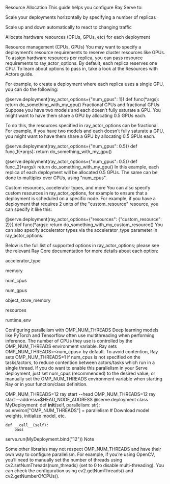 Resource Allocation
This guide helps you configure Ray Serve to:

Scale your deployments horizontally by specifying a number of replicas

Scale up and down automatically to react to changing traffic

Allocate hardware resources (CPUs, GPUs, etc) for each deployment

Resource management (CPUs, GPUs)
You may want to specify a deployment’s resource requirements to reserve cluster resources like GPUs. To assign hardware resources per replica, you can pass resource requirements to ray_actor_options. By default, each replica reserves one CPU. To learn about options to pass in, take a look at the Resources with Actors guide.

For example, to create a deployment where each replica uses a single GPU, you can do the following:

@serve.deployment(ray_actor_options={"num_gpus": 1})
def func(*args):
    return do_something_with_my_gpu()
Fractional CPUs and fractional GPUs
Suppose you have two models and each doesn’t fully saturate a GPU. You might want to have them share a GPU by allocating 0.5 GPUs each.

To do this, the resources specified in ray_actor_options can be fractional. For example, if you have two models and each doesn’t fully saturate a GPU, you might want to have them share a GPU by allocating 0.5 GPUs each.

@serve.deployment(ray_actor_options={"num_gpus": 0.5})
def func_1(*args):
    return do_something_with_my_gpu()

@serve.deployment(ray_actor_options={"num_gpus": 0.5})
def func_2(*args):
    return do_something_with_my_gpu()
In this example, each replica of each deployment will be allocated 0.5 GPUs. The same can be done to multiplex over CPUs, using "num_cpus".

Custom resources, accelerator types, and more
You can also specify custom resources in ray_actor_options, for example to ensure that a deployment is scheduled on a specific node. For example, if you have a deployment that requires 2 units of the "custom_resource" resource, you can specify it like this:

@serve.deployment(ray_actor_options={"resources": {"custom_resource": 2}})
def func(*args):
    return do_something_with_my_custom_resource()
You can also specify accelerator types via the accelerator_type parameter in ray_actor_options.

Below is the full list of supported options in ray_actor_options; please see the relevant Ray Core documentation for more details about each option:

accelerator_type

memory

num_cpus

num_gpus

object_store_memory

resources

runtime_env

Configuring parallelism with OMP_NUM_THREADS
Deep learning models like PyTorch and Tensorflow often use multithreading when performing inference. The number of CPUs they use is controlled by the OMP_NUM_THREADS environment variable. Ray sets OMP_NUM_THREADS=<num_cpus> by default. To avoid contention, Ray sets OMP_NUM_THREADS=1 if num_cpus is not specified on the tasks/actors, to reduce contention between actors/tasks which run in a single thread. If you do want to enable this parallelism in your Serve deployment, just set num_cpus (recommended) to the desired value, or manually set the OMP_NUM_THREADS environment variable when starting Ray or in your function/class definition.

OMP_NUM_THREADS=12 ray start --head
OMP_NUM_THREADS=12 ray start --address=$HEAD_NODE_ADDRESS
@serve.deployment
class MyDeployment:
    def __init__(self, parallelism: str):
        os.environ["OMP_NUM_THREADS"] = parallelism
        # Download model weights, initialize model, etc.

    def __call__(self):
        pass


serve.run(MyDeployment.bind("12"))
Note

Some other libraries may not respect OMP_NUM_THREADS and have their own way to configure parallelism. For example, if you’re using OpenCV, you’ll need to manually set the number of threads using cv2.setNumThreads(num_threads) (set to 0 to disable multi-threading). You can check the configuration using cv2.getNumThreads() and cv2.getNumberOfCPUs().
